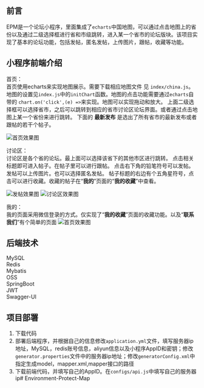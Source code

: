 ## 前言 ##
EPM是一个论坛小程序，里面集成了`echarts`中国地图，可以通过点击地图上的省份以及通过二级选择框进行省和市级跳转，进入某一个省市的论坛版块。该项目实现了基本的论坛功能，包括发帖，匿名发帖，上传图片，跟帖，收藏等功能。

## 小程序前端介绍 ##
首页：   
首页使用echarts来实现地图展示。需要下载相应地图文件 见
`index/china.js`。地图的设置见`index.js`中的`initChart`函数。地图的点击功能需要通过`echarts`自带的 `chart.on('click',(e) =>`来实现。地图可以实现拖动和放大。
上面二级选择框可以选择省市，之后可以跳转到相应的省市讨论区论坛界面。或者通过点击地图上某一个省份来进行跳转。
下面的 **最新发布** 是选出了所有省市的最新发布或者跟帖的若干个帖子。

![首页效果图](image/index.jpg)

讨论区：  
讨论区是各个省的论坛。最上面可以选择该省下的其他市区进行跳转。
点击相关标题即可进入帖子。在帖子里可以进行跟帖。
点击右下角的铅笔符号可以发帖。发帖可以上传图片。也可以选择匿名发帖。
帖子标题的右边有个五角星符号，点击可以进行收藏。收藏的帖子在“**我的**”页面的“**我的收藏**”中查看。

![发帖效果图](image/post.jpg)
![讨论区效果图](image/talk.jpg)

我的：  
我的页面采用微信登录的方式。仅实现了“**我的收藏**”页面的收藏功能。以及“**联系我们**”有个简单的页面
![首页效果图](image/my.jpg)

## 后端技术 ##
MySQL  
Redis  
Mybatis  
OSS  
SpringBoot  
JWT  
Swagger-UI  
## 项目部署 ##
1. 下载代码
2. 部署后端程序，并根据自己的信息修改`application.yml`文件，填写服务器ip地址，MySQL，redis账号信息，aliyun信息以及小程序AppID和密钥；修改`generator.properties`文件中的服务器ip地址；修改`generatorConfig.xml`中指定生成model，mapper.xml,mapper接口的路径
3. 下载前端代码，并填写自己的AppID。在`configs/api.js`中填写自己的服务器ip# Environment-Protect-Map
